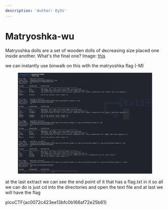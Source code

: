```yaml
---
description: 'Author: Ey3s'
---
```


# Matryoshka-wu

Matryoshka dolls are a set of wooden dolls of decreasing size placed one inside another. What's the final one? Image: [this](https://mercury.picoctf.net/static/b6205dd933ec01c022c4e6acbdf11116/dolls.jpg)

we can instantly use binwalk on this with the matryoshka flag (-M)

<figure><img src="../../../../.gitbook/assets/image (6) (1).png" alt=""><figcaption></figcaption></figure>

at the last extract we can see the end point of it that has a flag.txt in it so all we can do is just cd into the directories and open the text file and at last we will have the flag

picoCTF{ac0072c423ee13bfc0b166af72e25b61}
